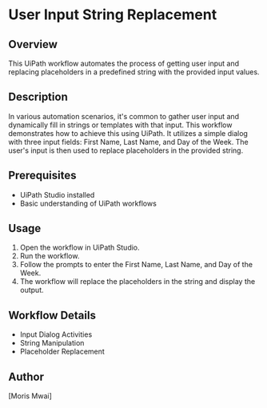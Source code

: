 # User Input String Replacement

## Overview
This UiPath workflow automates the process of getting user input and replacing placeholders in a predefined string with the provided input values.

## Description
In various automation scenarios, it's common to gather user input and dynamically fill in strings or templates with that input. This workflow demonstrates how to achieve this using UiPath. It utilizes a simple dialog with three input fields: First Name, Last Name, and Day of the Week. The user's input is then used to replace placeholders in the provided string.

## Prerequisites
- UiPath Studio installed
- Basic understanding of UiPath workflows

## Usage
1. Open the workflow in UiPath Studio.
2. Run the workflow.
3. Follow the prompts to enter the First Name, Last Name, and Day of the Week.
4. The workflow will replace the placeholders in the string and display the output.

## Workflow Details
- Input Dialog Activities
- String Manipulation
- Placeholder Replacement

## Author
[Moris Mwai]


